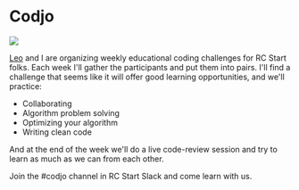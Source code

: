 # Codjo

<img src="http://i.imgur.com/k1t1bGF.jpg" />

[Leo](https://github.com/leotrs) and I are organizing weekly educational coding challenges for RC Start folks. Each week I'll gather the participants and put them into pairs. I'll find a challenge that seems like it will offer good learning opportunities, and we'll practice:

- Collaborating
- Algorithm problem solving
- Optimizing your algorithm
- Writing clean code

And at the end of the week we'll do a live code-review session and try to learn as much as we can from each other.

Join the #codjo channel in RC Start Slack and come learn with us.
